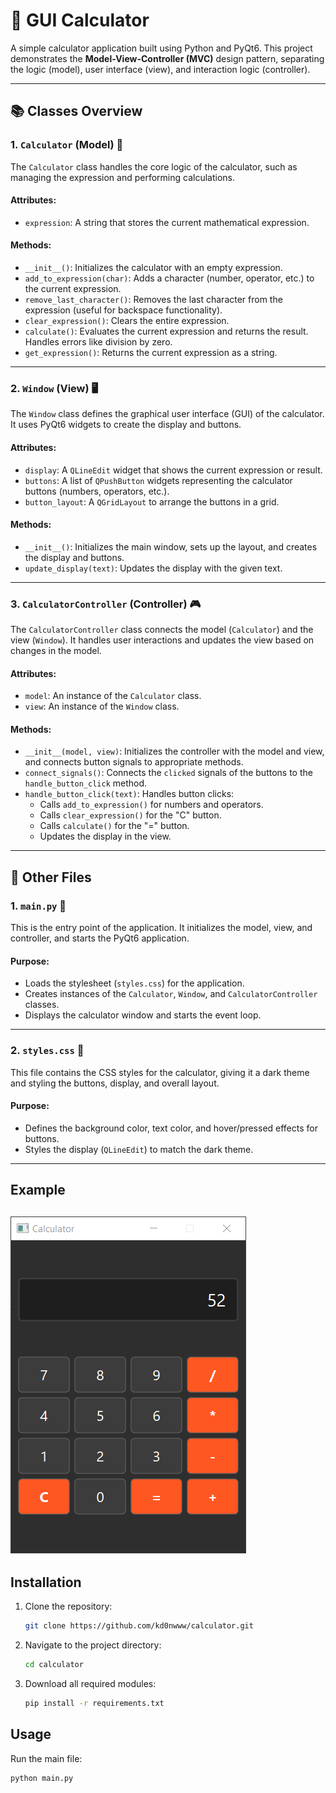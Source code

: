 # 🧮 GUI Calculator

A simple calculator application built using Python and PyQt6. This project demonstrates the **Model-View-Controller (MVC)** design pattern, separating the logic (model), user interface (view), and interaction logic (controller).

---

## 📚 Classes Overview

### 1. `Calculator` (Model) 🧠
The `Calculator` class handles the core logic of the calculator, such as managing the expression and performing calculations.

#### **Attributes**:
- `expression`: A string that stores the current mathematical expression.

#### **Methods**:
- `__init__()`: Initializes the calculator with an empty expression.
- `add_to_expression(char)`: Adds a character (number, operator, etc.) to the current expression.
- `remove_last_character()`: Removes the last character from the expression (useful for backspace functionality).
- `clear_expression()`: Clears the entire expression.
- `calculate()`: Evaluates the current expression and returns the result. Handles errors like division by zero.
- `get_expression()`: Returns the current expression as a string.

---

### 2. `Window` (View) 🖥️
The `Window` class defines the graphical user interface (GUI) of the calculator. It uses PyQt6 widgets to create the display and buttons.

#### **Attributes**:
- `display`: A `QLineEdit` widget that shows the current expression or result.
- `buttons`: A list of `QPushButton` widgets representing the calculator buttons (numbers, operators, etc.).
- `button_layout`: A `QGridLayout` to arrange the buttons in a grid.

#### **Methods**:
- `__init__()`: Initializes the main window, sets up the layout, and creates the display and buttons.
- `update_display(text)`: Updates the display with the given text.

---

### 3. `CalculatorController` (Controller) 🎮
The `CalculatorController` class connects the model (`Calculator`) and the view (`Window`). It handles user interactions and updates the view based on changes in the model.

#### **Attributes**:
- `model`: An instance of the `Calculator` class.
- `view`: An instance of the `Window` class.

#### **Methods**:
- `__init__(model, view)`: Initializes the controller with the model and view, and connects button signals to appropriate methods.
- `connect_signals()`: Connects the `clicked` signals of the buttons to the `handle_button_click` method.
- `handle_button_click(text)`: Handles button clicks:
  - Calls `add_to_expression()` for numbers and operators.
  - Calls `clear_expression()` for the "C" button.
  - Calls `calculate()` for the "=" button.
  - Updates the display in the view.

---

## 📂 Other Files

### 1. `main.py` 🚀
This is the entry point of the application. It initializes the model, view, and controller, and starts the PyQt6 application.

#### **Purpose**:
- Loads the stylesheet (`styles.css`) for the application.
- Creates instances of the `Calculator`, `Window`, and `CalculatorController` classes.
- Displays the calculator window and starts the event loop.

---

### 2. `styles.css` 🎨
This file contains the CSS styles for the calculator, giving it a dark theme and styling the buttons, display, and overall layout.

#### **Purpose**:
- Defines the background color, text color, and hover/pressed effects for buttons.
- Styles the display (`QLineEdit`) to match the dark theme.

---
## Example
![screenshot](screenshot.PNG)
---

## Installation
1. Clone the repository:
    ```bash
    git clone https://github.com/kd0nwww/calculator.git
    ```
2. Navigate to the project directory:
    ```bash
    cd calculator
    ```
3. Download all required modules:
    ```bash
    pip install -r requirements.txt
    ```

## Usage
Run the main file:
```bash
python main.py
```
